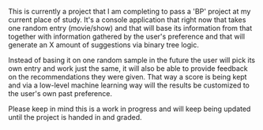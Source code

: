 This is currently a project that I am completing to pass a 'BP' project at my current place of study. 
It's a console application that right now that takes one random entry (movie/show) and that will base its information from that together with information gathered by the user's preference and that will generate an X amount of suggestions via binary tree logic. 

Instead of basing it on one random sample in the future the user will pick its own entry and work just the same, it will also be able to provide feedback on the recommendations they were given.
That way a score is being kept and via a low-level machine learning way will the results be customized to the user's own past preference.

Please keep in mind this is a work in progress and will keep being updated until the project is handed in and graded. 
